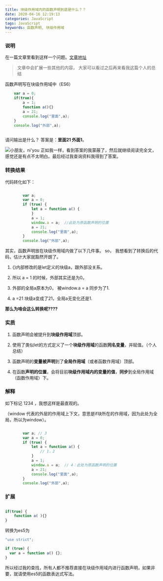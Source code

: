 ```yaml
---
title: 块级作用域内的函数声明到底是什么？？
date: 2020-04-16 12:19:13
categories: JavaScript
tags: JavaScript
keywords: 函数声明, 块级作用域
---
```


### 说明
在一篇文章里看到这样一个问题。[文章地址](https://mp.weixin.qq.com/s/MlKRNfK3blGJA7bfXzdsNg)
> 文章中会扩展一些其他的内容， 大家可以看过之后再来看我这篇个人的总结

函数声明写在块级作用域中（ES6）
```javascript
	var a = 0;
	if(true){
	    a = 1;
	    function a(){}
	    a = 21;
	    console.log("里面",a);
	}
	console.log("外部",a);
	
```

请问输出是什么？ 答案是：**里面21 外面1**。

![小朋友，ni'you](https://imgconvert.csdnimg.cn/aHR0cDovLzViMDk4OGU1OTUyMjUuY2RuLnNvaHVjcy5jb20vaW1hZ2VzLzIwMjAwMzIxL2Q3MTRmMzU1YjUwYTRlYjU4YWIyZTI3MTliYTNkMjUzLmpwZWc?x-oss-process=image/format,png#pic_center)
正如我一样，看到答案的我蒙蔽了，然后就继续阅读完全文，感觉还是有点不太明白。最后经过我查询资料我得到了答案。

### 转换结果
代码转化如下：

```javascript

   		var a;
        var a = 0;
        if (true) {
            let a = function a() { 
            }
            a = 1; 
            window.a = a;  //此处为原函数声明的位置
            a = 21;
            console.log("里面",a);
        }
        console.log("外部",a);
```

其实，函数声明放在块级作用域内做了以下几件事。
so， 我想看到了转换后的代码，估计大家就豁然开朗了。

1. {}内部修改的是let定义的块级a，跟外部没关系。

2. 所以 a = 1 的时候，外部其实还是为0。

3. 外部的全局a原本为0， 被window.a = a 同步为了1.

4. a =21 块级a变成了21，全局a无变化还是1.

**那么为啥会这么转换呢????**  


### 实质
1.  函数声明会被提升到**块级作用域**顶部。

2.  使用了类似let的方式定义了一个**块级作用域**的函数**同名变量**，并赋值。（个人总结）

3.  函数声明的**变量被声明**到了**全局作用域**（或者函数作用域）顶部。

4.  在函数**声明的位置**，会将目前**块级作用域内的变量的值**，**同步**到全局作用域（函数作用域）下。

### 解释
如下标记 1234 ，我想这样是最直观的。

（window 代表的外层的作用域上下文，意思是if块所在的作用域，因为此处为全局，所以为window）。
	
```javascript

   		var a; // 3
        var a = 0;
        if (true) {
            let a = function a() { 
            	// 1，2
            }
            a = 1; 
            window.a = a;  // 4：此处为原函数声明的位置
            a = 21;
            console.log("里面",a);
        }
        console.log("外部",a);
```

### 扩展

```javascript

if(true) {
	function a( ){}
}

```
转换为es5为


```javascript
"use strict";

if (true) {
  var a = function a() {};
}

```

所以经过我的查找，所有人都不推荐直接在块级作用域内进行函数声明，如果非要，就请使用es5的函数表达式写法。

